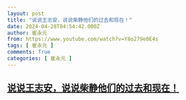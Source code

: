 ```yaml
---
layout: post
title: "说说王志安，说说柴静他们的过去和现在！"
date: 2024-04-28T04:54:42.000Z
author: 崔永元
from: https://www.youtube.com/watch?v=Y8o279e0E4s
tags: [ 崔永元 ]
comments: True
categories: [ 崔永元 ]
---
```

<!--1714280082000-->
[说说王志安，说说柴静他们的过去和现在！](https://www.youtube.com/watch?v=Y8o279e0E4s)
------

<div>

</div>
